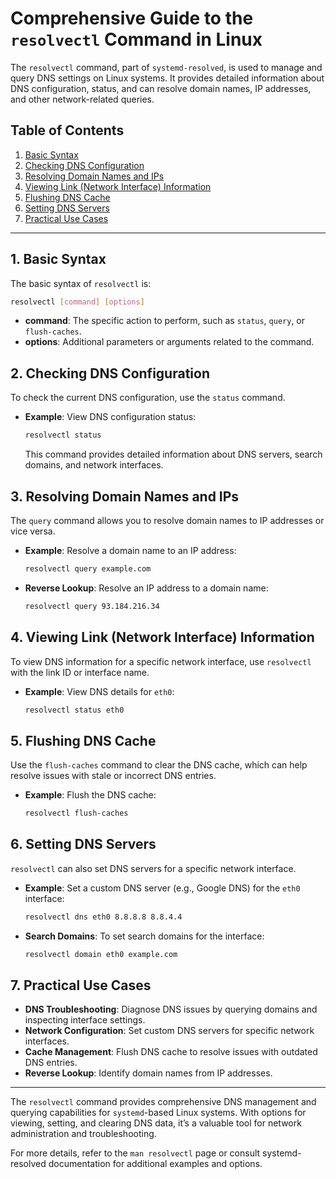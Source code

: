 
# Comprehensive Guide to the `resolvectl` Command in Linux

The `resolvectl` command, part of `systemd-resolved`, is used to manage and query DNS settings on Linux systems. It provides detailed information about DNS configuration, status, and can resolve domain names, IP addresses, and other network-related queries.

## Table of Contents
1. [Basic Syntax](#basic-syntax)
2. [Checking DNS Configuration](#checking-dns-configuration)
3. [Resolving Domain Names and IPs](#resolving-domain-names-and-ips)
4. [Viewing Link (Network Interface) Information](#viewing-link-network-interface-information)
5. [Flushing DNS Cache](#flushing-dns-cache)
6. [Setting DNS Servers](#setting-dns-servers)
7. [Practical Use Cases](#practical-use-cases)

---

## 1. Basic Syntax

The basic syntax of `resolvectl` is:
```bash
resolvectl [command] [options]
```
- **command**: The specific action to perform, such as `status`, `query`, or `flush-caches`.
- **options**: Additional parameters or arguments related to the command.

## 2. Checking DNS Configuration

To check the current DNS configuration, use the `status` command.

- **Example**: View DNS configuration status:
  ```bash
  resolvectl status
  ```
  This command provides detailed information about DNS servers, search domains, and network interfaces.

## 3. Resolving Domain Names and IPs

The `query` command allows you to resolve domain names to IP addresses or vice versa.

- **Example**: Resolve a domain name to an IP address:
  ```bash
  resolvectl query example.com
  ```

- **Reverse Lookup**: Resolve an IP address to a domain name:
  ```bash
  resolvectl query 93.184.216.34
  ```

## 4. Viewing Link (Network Interface) Information

To view DNS information for a specific network interface, use `resolvectl` with the link ID or interface name.

- **Example**: View DNS details for `eth0`:
  ```bash
  resolvectl status eth0
  ```

## 5. Flushing DNS Cache

Use the `flush-caches` command to clear the DNS cache, which can help resolve issues with stale or incorrect DNS entries.

- **Example**: Flush the DNS cache:
  ```bash
  resolvectl flush-caches
  ```

## 6. Setting DNS Servers

`resolvectl` can also set DNS servers for a specific network interface.

- **Example**: Set a custom DNS server (e.g., Google DNS) for the `eth0` interface:
  ```bash
  resolvectl dns eth0 8.8.8.8 8.8.4.4
  ```

- **Search Domains**: To set search domains for the interface:
  ```bash
  resolvectl domain eth0 example.com
  ```

## 7. Practical Use Cases

- **DNS Troubleshooting**: Diagnose DNS issues by querying domains and inspecting interface settings.
- **Network Configuration**: Set custom DNS servers for specific network interfaces.
- **Cache Management**: Flush DNS cache to resolve issues with outdated DNS entries.
- **Reverse Lookup**: Identify domain names from IP addresses.

---

The `resolvectl` command provides comprehensive DNS management and querying capabilities for `systemd`-based Linux systems. With options for viewing, setting, and clearing DNS data, it’s a valuable tool for network administration and troubleshooting.

For more details, refer to the `man resolvectl` page or consult systemd-resolved documentation for additional examples and options.
